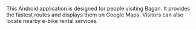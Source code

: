 This Android application is designed for people visiting Bagan.
It provides the fastest routes and displays them on Google Maps. 
Visitors can also locate nearby e-bike rental services.
